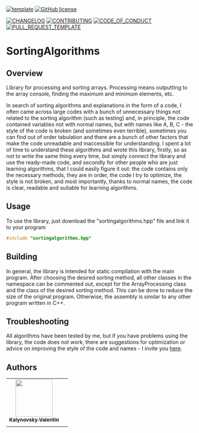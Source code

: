 [![template](https://img.shields.io/badge/Repository-template-darkred)](https://github.com/Nakama3942/template_rep)
[![GitHub license](https://img.shields.io/github/license/Nakama3942/SortingAlgorithms?color=gold&style=flat-square)](https://github.com/Nakama3942/SortingAlgorithms/blob/main/LICENSE)

[![CHANGELOG](https://img.shields.io/badge/here-CHANGELOG-yellow)](https://github.com/Nakama3942/SortingAlgorithms/blob/main/CHANGELOG.md)
[![CONTRIBUTING](https://img.shields.io/badge/here-CONTRIBUTING-indigo)](https://github.com/Nakama3942/SortingAlgorithms/blob/main/CONTRIBUTING.md)
[![CODE_OF_CONDUCT](https://img.shields.io/badge/here-CODE_OF_CONDUCT-darkgreen)](https://github.com/Nakama3942/SortingAlgorithms/blob/main/CODE_OF_CONDUCT.md)
[![PULL_REQUEST_TEMPLATE](https://img.shields.io/badge/here-PULL_REQUEST_TEMPLATE-orange)](https://github.com/Nakama3942/SortingAlgorithms/blob/main/.github/PULL_REQUEST_TEMPLATE.md)

# SortingAlgorithms
## Overview
Library for processing and sorting arrays. Processing means outputting to the array console, finding the maximum and minimum elements, etc.

In search of sorting algorithms and explanations in the form of a code, I often came across large codes with a bunch of unnecessary things not related to the sorting algorithm (such as testing) and, in principle, the code contained variables not with normal names, but with names like A, B, C - the style of the code is broken (and sometimes even terrible), sometimes you can find out of order tabulation and there are a bunch of other factors that make the code unreadable and inaccessible for understanding. I spent a lot of time to understand these algorithms and wrote this library, firstly, so as not to write the same thing every time, but simply connect the library and use the ready-made code, and secondly for other people who are just learning algorithms, that I could easily figure it out: the code contains only the necessary methods, they are in order, the code I try to optimize, the style is not broken, and most importantly, thanks to normal names, the code is clear, readable and suitable for learning algorithms.

<!--
В поисках алгоритмов сортировок и пояснений в виде кода, я часто натыкался на большие коды с кучей лишнего, не относящегося к алгоритму сортировки (типа тестирование) и, в принципе, в коде присутствовали переменные не с нормальными названиеми, а с названиями типа А, В, С - стиль кода нарушен (а иногда даже ужасен), иногда можно встретить сбившуюся табуляцию и есть куча других факторов, которые делают код нечитабельным и недоступным для понимания. Я потратил кучу времени, чтобы разобрать в этих алгоритмах и написал эту библиотеку, во-первых, чтобы каждый раз не писать одно и тоже, а просто подключил библиотеку и используешь готовый код, во-вторых для других людей, которые только учат алгоритмы, что бы можно было легко разобраться: в коде присутствуют только нужные методы, находятся они в порядке код я стараюсь оптимизировать, стиль не нарушен и самое главное - благодаря нормальным именам код понятен, читабелен и пригоден для изучения алгоритмов.
-->

## Usage
To use the library, just download the "sortingalgorithms.hpp" file and link it to your program
```cpp
#include "sortingalgorithms.hpp"
```

## Building
In general, the library is intended for static compilation with the main program. After choosing the desired sorting method, all other classes in the namespace can be commented out, except for the ArrayProcessing class and the class of the desired sorting method. This can be done to reduce the size of the original program. Otherwise, the assembly is similar to any other program written in C++.

## Troubleshooting
All algorithms have been tested by me, but if you have problems using the library, the code does not work, there are suggestions for optimization or advice on improving the style of the code and names - I invite you [here](https://github.com/Nakama3942/SortingAlgorithms/blob/main/CONTRIBUTING.md).

## Authors
<table>
    <tr>
        <td align="center"><a href="https://github.com/Nakama3942"><img src="https://avatars.githubusercontent.com/u/73797846?s=400&u=a9b7688ac521d739825d7003a5bd599aab74cb76&v=4" width="100px;" alt=""/><br /><sub><b>Kalynovsky Valentin</b></sub></a></td>
        <td></td>
    </tr>
    <tr>
        <td></td>
        <td></td>
    </tr>
</table>

